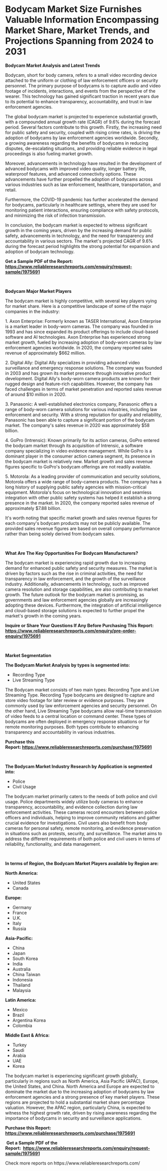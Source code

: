 <p><h1>Bodycam Market Size Furnishes Valuable Information Encompassing Market Share, Market Trends, and Projections Spanning from 2024 to 2031</h1></p><p><strong>Bodycam Market Analysis and Latest Trends</strong></p>
<p><p>Bodycam, short for body camera, refers to a small video recording device attached to the uniform or clothing of law enforcement officers or security personnel. The primary purpose of bodycams is to capture audio and video footage of incidents, interactions, and events from the perspective of the wearer. This technology has gained significant traction in recent years due to its potential to enhance transparency, accountability, and trust in law enforcement agencies.</p><p>The global bodycam market is projected to experience substantial growth, with a compounded annual growth rate (CAGR) of 9.6% during the forecast period. Several factors contribute to this growth. Firstly, the increasing need for public safety and security, coupled with rising crime rates, is driving the adoption of bodycams by law enforcement agencies worldwide. Secondly, a growing awareness regarding the benefits of bodycams in reducing disputes, de-escalating situations, and providing reliable evidence in legal proceedings is also fueling market growth.</p><p>Moreover, advancements in technology have resulted in the development of advanced bodycams with improved video quality, longer battery life, waterproof features, and advanced connectivity options. These advancements have further propelled the adoption of bodycams across various industries such as law enforcement, healthcare, transportation, and retail.</p><p>Furthermore, the COVID-19 pandemic has further accelerated the demand for bodycams, particularly in healthcare settings, where they are used for monitoring patient interactions, ensuring compliance with safety protocols, and minimizing the risk of infection transmission.</p><p>In conclusion, the bodycam market is expected to witness significant growth in the coming years, driven by the increasing demand for public safety, advancements in technology, and the need for transparency and accountability in various sectors. The market's projected CAGR of 9.6% during the forecast period highlights the strong potential for expansion and adoption of bodycam technology.</p></p>
<p><strong>Get a Sample PDF of the Report:&nbsp; <a href="https://www.reliableresearchreports.com/enquiry/request-sample/1975691">https://www.reliableresearchreports.com/enquiry/request-sample/1975691</a></strong></p>
<p>&nbsp;</p>
<p><strong>Bodycam Major Market Players</strong></p>
<p><p>The bodycam market is highly competitive, with several key players vying for market share. Here is a competitive landscape of some of the major companies in the industry:</p><p>1. Axon Enterprise: Formerly known as TASER International, Axon Enterprise is a market leader in body-worn cameras. The company was founded in 1993 and has since expanded its product offerings to include cloud-based software and AI technologies. Axon Enterprise has experienced strong market growth, fueled by increasing adoption of body-worn cameras by law enforcement agencies worldwide. In 2020, the company reported sales revenue of approximately $662 million.</p><p>2. Digital Ally: Digital Ally specializes in providing advanced video surveillance and emergency response solutions. The company was founded in 2003 and has grown its market presence through innovative product development. Digital Ally's body-worn camera products are known for their rugged design and feature-rich capabilities. However, the company has faced challenges in terms of market penetration and reported sales revenue of around $10 million in 2020.</p><p>3. Panasonic: A well-established electronics company, Panasonic offers a range of body-worn camera solutions for various industries, including law enforcement and security. With a strong reputation for quality and reliability, Panasonic has been able to capture a significant portion of the bodycam market. The company's sales revenue in 2020 was approximately $58 billion.</p><p>4. GoPro (Intrensic): Known primarily for its action cameras, GoPro entered the bodycam market through its acquisition of Intrensic, a software company specializing in video evidence management. While GoPro is a dominant player in the consumer action camera segment, its presence in the bodycam market is relatively new. Market growth and sales revenue figures specific to GoPro's bodycam offerings are not readily available.</p><p>5. Motorola: As a leading provider of communication and security solutions, Motorola offers a wide range of body-camera products. The company has a long history of supplying public safety agencies with mission-critical equipment. Motorola's focus on technological innovation and seamless integration with other public safety systems has helped it establish a strong presence in the market. In 2020, the company reported sales revenue of approximately $7.88 billion.</p><p>It's worth noting that specific market growth and sales revenue figures for each company's bodycam products may not be publicly available. The provided sales revenue figures are based on overall company performance rather than being solely derived from bodycam sales.</p></p>
<p>&nbsp;</p>
<p><strong>What Are The Key Opportunities For Bodycam Manufacturers?</strong></p>
<p><p>The bodycam market is experiencing rapid growth due to increasing demand for enhanced public safety and security measures. The market is driven by factors such as the rise in criminal activities, the need for transparency in law enforcement, and the growth of the surveillance industry. Additionally, advancements in technology, such as improved camera resolution and storage capabilities, are also contributing to market growth. The future outlook for the bodycam market is promising, as governments and law enforcement agencies globally are increasingly adopting these devices. Furthermore, the integration of artificial intelligence and cloud-based storage solutions is expected to further propel the market's growth in the coming years.</p></p>
<p><strong>Inquire or Share Your Questions If Any Before Purchasing This Report: <a href="https://www.reliableresearchreports.com/enquiry/pre-order-enquiry/1975691">https://www.reliableresearchreports.com/enquiry/pre-order-enquiry/1975691</a></strong></p>
<p>&nbsp;</p>
<p><strong>Market Segmentation</strong></p>
<p><strong>The Bodycam Market Analysis by types is segmented into:</strong></p>
<p><ul><li>Recording Type</li><li>Live Streaming Type</li></ul></p>
<p><p>The Bodycam market consists of two main types: Recording Type and Live Streaming Type. Recording Type bodycams are designed to capture and store video footage for later review or evidence purposes. They are commonly used by law enforcement agencies and security personnel. On the other hand, Live Streaming Type bodycams allow real-time transmission of video feeds to a central location or command center. These types of bodycams are often deployed in emergency response situations or for remote monitoring purposes. Both types contribute to enhancing transparency and accountability in various industries.</p></p>
<p><strong>Purchase this Report:&nbsp;<a href="https://www.reliableresearchreports.com/purchase/1975691">https://www.reliableresearchreports.com/purchase/1975691</a></strong></p>
<p>&nbsp;</p>
<p><strong>The Bodycam Market Industry Research by Application is segmented into:</strong></p>
<p><ul><li>Police</li><li>Civil Usage</li></ul></p>
<p><p>The bodycam market primarily caters to the needs of both police and civil usage. Police departments widely utilize body cameras to enhance transparency, accountability, and evidence collection during law enforcement activities. These cameras record encounters between police officers and individuals, helping to improve community relations and gather crucial evidence for investigations. Civil users also benefit from body cameras for personal safety, remote monitoring, and evidence preservation in situations such as protests, security, and surveillance. The market aims to address the different requirements of both police and civil users in terms of reliability, functionality, and data management.</p></p>
<p>&nbsp;</p>
<p><strong>In terms of Region, the Bodycam Market Players available by Region are:</strong></p>
<p>
    <p> <strong> North America: </strong>
        <ul>
            <li>United States</li>
            <li>Canada</li>
        </ul>
        </p> 
    <p> <strong> Europe: </strong>
        <ul>
            <li>Germany</li>
            <li>France</li>
            <li>U.K.</li>
            <li>Italy</li>
            <li>Russia</li>
        </ul>
        </p> 
    <p> <strong> Asia-Pacific: </strong>
        <ul>
            <li>China</li>
            <li>Japan</li>
            <li>South Korea</li>
            <li>India</li>
            <li>Australia</li>
            <li>China Taiwan</li>
            <li>Indonesia</li>
            <li>Thailand</li>
            <li>Malaysia</li>
        </ul>
        </p> 
    <p> <strong> Latin America: </strong>
        <ul>
            <li>Mexico</li>
            <li>Brazil</li>
            <li>Argentina Korea</li>
            <li>Colombia</li>
        </ul>
        </p> 
    <p> <strong> Middle East & Africa: </strong>
        <ul>
            <li>Turkey</li>
            <li>Saudi</li>
            <li>Arabia</li>
            <li>UAE</li>
            <li>Korea</li>
        </ul>
    </p>
    </p>
<p><p>The bodycam market is experiencing significant growth globally, particularly in regions such as North America, Asia Pacific (APAC), Europe, the United States, and China. North America and Europe are expected to dominate the market due to the increasing adoption of bodycams by law enforcement agencies and a strong presence of key market players. These regions are projected to hold a substantial market share percentage valuation. However, the APAC region, particularly China, is expected to witness the highest growth rate, driven by rising awareness regarding the importance of bodycams in security and surveillance applications.</p></p>
<p><strong>Purchase this Report: <a href="https://www.reliableresearchreports.com/purchase/1975691">https://www.reliableresearchreports.com/purchase/1975691</a></strong></p>
<p>&nbsp;<strong>Get a Sample PDF of the Report:&nbsp;&nbsp;<a href="https://www.reliableresearchreports.com/enquiry/request-sample/1975691">https://www.reliableresearchreports.com/enquiry/request-sample/1975691</a></strong></p>
<p><strong></strong></p>
<p>Check more reports on https://www.reliableresearchreports.com/</p>